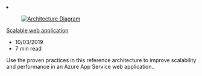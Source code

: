 <!-- This file is automatically generated by build/architectures/build_index.py. Any updates will be lost. -->

<!-- markdownlint-disable MD033 -->

<li class="grid-item item-column" data-categories="Web ">
<article class="card">
    <div class="card-header has-margin-bottom-none" aria-hidden="true">
        <figure class="image diagram has-height-175 has-overflow-hidden level">
            <a href="/azure/architecture/reference-architectures/app-service-web-app/scalable-web-app"><img src="/azure/architecture/browse/thumbs/scalable-web-app.png" class="diagram" alt="Architecture Diagram" data-linktype="relative-path"></a>
        </figure>
    </div>
    <div class="card-content">
        <a class="card-content-title has-margin-top-none" href="/azure/architecture/reference-architectures/app-service-web-app/scalable-web-app">
            <p>Scalable web application</p>
        </a>
        <ul class="card-content-metadata">
            <li>10/03/2019</li>
            <li>7 min read</li>
        </ul>
        <p class="card-content-description">Use the proven practices in this reference architecture to improve scalability and performance in an Azure App Service web application..</p>
        <div class="bottom-to-top-fade is-hidden-mobile"></div>
    </div>
</article>
</li>
